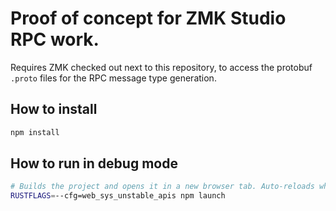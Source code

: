 # Proof of concept for ZMK Studio RPC work.

Requires ZMK checked out next to this repository, to access the protobuf `.proto` files
for the RPC message type generation.

## How to install

```sh
npm install
```

## How to run in debug mode

```sh
# Builds the project and opens it in a new browser tab. Auto-reloads when the project changes.
RUSTFLAGS=--cfg=web_sys_unstable_apis npm launch
```

